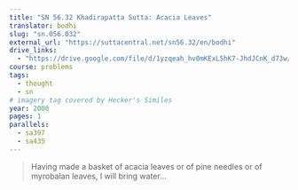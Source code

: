```yaml
---
title: "SN 56.32 Khadirapatta Sutta: Acacia Leaves"
translator: bodhi
slug: "sn.056.032"
external_url: "https://suttacentral.net/sn56.32/en/bodhi"
drive_links:
  - "https://drive.google.com/file/d/1yzqeah_hv0mKExL5hK7-JhdJCnK_d73w/view?usp=drivesdk"
course: problems
tags:
  - thought
  - sn
# imagery tag covered by Hecker's Similes
year: 2000
pages: 1
parallels:
  - sa397
  - sa435
---
```


> Having made a basket of acacia leaves or of pine needles or of myrobalan leaves, I will bring water...

<!---->
